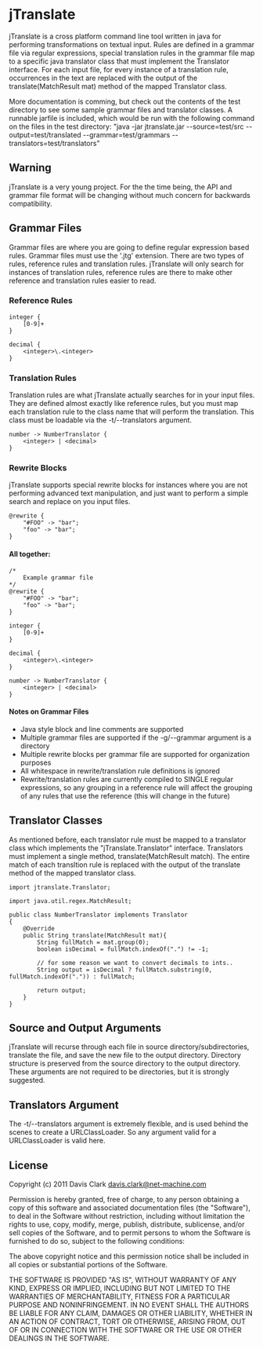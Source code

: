 jTranslate
========

jTranslate is a cross platform command line tool written in java for performing transformations on textual input. Rules are defined in a grammar file via regular expressions, special translation rules in the grammar file map to a specific java translator class that must implement the Translator interface. For each input file, for every instance of a translation rule, occurrences in the text are replaced with the output of the translate(MatchResult mat) method of the mapped Translator class.

More documentation is comming, but check out the contents of the test directory to see some sample grammar files and translator classes. A runnable jarfile is included, which would be run with the following command on the files in the test directory: "java -jar jtranslate.jar --source=test/src --output=test/translated --grammar=test/grammars --translators=test/translators"

## Warning
jTranslate is a very young project. For the the time being, the API and grammar file format will be changing without much concern for backwards compatibility.

## Grammar Files
Grammar files are where you are going to define regular expression based rules. Grammar files must use the '.jtg' extension. There are two types of rules, reference rules and translation rules. jTranslate will only search for instances of translation rules, reference rules are there to make other reference and translation rules easier to read.

### Reference Rules
	integer {
		[0-9]+
	}
	
	decimal {
		<integer>\.<integer>
	}
	
### Translation Rules
Translation rules are what jTranslate actually searches for in your input files. They are defined almost exactly like reference rules, but you must map each translation rule to the class name that will perform the translation. This class must be loadable via the -t/--translators argument.

	number -> NumberTranslator {
		<integer> | <decimal>
	}
	
### Rewrite Blocks
jTranslate supports special rewrite blocks for instances where you are not performing advanced text manipulation, and just want to perform a simple search and replace on you input files.
	
	@rewrite {
		"#FOO" -> "bar";
		"foo" -> "bar";
	}
	
#### All together:

	/* 
		Example grammar file
	*/
	@rewrite {
		"#FOO" -> "bar";
		"foo" -> "bar";
	}
	 
	integer {
		[0-9]+
	}
	
	decimal {
		<integer>\.<integer>
	}
	
	number -> NumberTranslator {
		<integer> | <decimal>
	}


	
	
#### Notes on Grammar Files
- Java style block and line comments are supported
- Multiple grammar files are supported if the -g/--grammar argument is a directory
- Multiple rewrite blocks per grammar file are supported for organization purposes
- All whitespace in rewrite/translation rule definitions is ignored
- Rewrite/translation rules are currently compiled to SINGLE regular expressions, so any grouping in a reference rule will affect the grouping of any rules that use the reference (this will change in the future)

## Translator Classes
As mentioned before, each translator rule must be mapped to a translator class which implements the "jTranslate.Translator" interface. Translators must implement a single method, translate(MatchResult match). The entire match of each transltion rule is replaced with the output of the translate method of the mapped translator class.

	import jtranslate.Translator;

	import java.util.regex.MatchResult;
	
	public class NumberTranslator implements Translator
	{
		@Override
		public String translate(MatchResult mat){
			String fullMatch = mat.group(0); 
			boolean isDecimal = fullMatch.indexOf(".") != -1;
			
			// for some reason we want to convert decimals to ints..
			String output = isDecimal ? fullMatch.substring(0, fullMatch.indexOf(".")) : fullMatch;
			
			return output;
		}
	}
	
## Source and Output Arguments
jTranslate will recurse through each file in source directory/subdirectories, translate the file, and save the new file to the output directory. Directory structure is preserved from the source directory to the output directory. These arguments are not required to be directories, but it is strongly suggested.

## Translators Argument
The -t/--translators argument is extremely flexible, and is used behind the scenes to create a URLClassLoader. So any argument valid for a URLClassLoader is valid here.

## License
Copyright (c) 2011 Davis Clark <davis.clark@net-machine.com>

Permission is hereby granted, free of charge, to any person obtaining a copy of this software and associated documentation files (the "Software"), to deal in the Software without restriction, including without limitation the rights to use, copy, modify, merge, publish, distribute, sublicense, and/or sell copies of the Software, and to permit persons to whom the Software is furnished to do so, subject to the following conditions:

The above copyright notice and this permission notice shall be included in all copies or substantial portions of the Software.

THE SOFTWARE IS PROVIDED "AS IS", WITHOUT WARRANTY OF ANY KIND, EXPRESS OR IMPLIED, INCLUDING BUT NOT LIMITED TO THE WARRANTIES OF MERCHANTABILITY, FITNESS FOR A PARTICULAR PURPOSE AND NONINFRINGEMENT. IN NO EVENT SHALL THE AUTHORS BE LIABLE FOR ANY CLAIM, DAMAGES OR OTHER LIABILITY, WHETHER IN AN ACTION OF CONTRACT, TORT OR OTHERWISE, ARISING FROM, OUT OF OR IN CONNECTION WITH THE SOFTWARE OR THE USE OR OTHER DEALINGS IN THE SOFTWARE.

	
